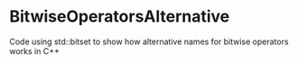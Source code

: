 # BitwiseOperatorsAlternative
Code using std::bitset to show how alternative names for bitwise operators works in C++
